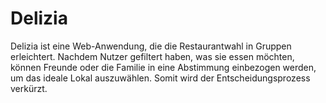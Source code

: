 # Delizia
Delizia ist eine Web-Anwendung, die die Restaurantwahl in Gruppen erleichtert. Nachdem Nutzer gefiltert haben, was sie essen möchten, können Freunde oder die Familie in eine Abstimmung einbezogen werden, um das ideale Lokal auszuwählen. Somit wird der Entscheidungsprozess verkürzt.
